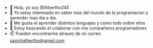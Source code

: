- 👋 Hola, yo soy @Albertho245
- 👀 Yo estoy interesado en saber mas del mundo de la programacion y aprender mas dia a dia.
- 🌱 Me gusta el aprender distintos lenguajes y como todo sobre ellos
- 💞️ Estoy buscando el colaborar con mis compañeros programadores
- 📫 Pueden encontrarme atravez de mi correo savichalbertho@gmail.com

<!---
Albertho245/Albertho245 is a ✨ special ✨ repository because its `README.md` (this file) appears on your GitHub profile.
You can click the Preview link to take a look at your changes.
--->
